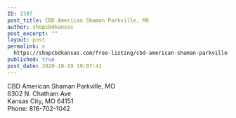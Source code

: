 ```yaml
---
ID: 2397
post_title: CBD American Shaman Parkville, MO
author: shopcbdkansas
post_excerpt: ""
layout: post
permalink: >
  https://shopcbdkansas.com/free-listing/cbd-american-shaman-parkville-mo/
published: true
post_date: 2020-10-19 19:07:42
---
```

<!-- wp:paragraph -->
<p>CBD American Shaman Parkville, MO <br>6302 N. Chatham Ave <br>Kansas City, MO 64151 <br>Phone: 816-702-1042 </p>
<!-- /wp:paragraph -->

<!-- wp:block {"ref":2251} /-->